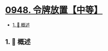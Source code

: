 # [0948. 令牌放置【中等】](https://github.com/tnotesjs/TNotes.leetcode/tree/main/notes/0948.%20%E4%BB%A4%E7%89%8C%E6%94%BE%E7%BD%AE%E3%80%90%E4%B8%AD%E7%AD%89%E3%80%91)

<!-- region:toc -->

- [1. 📝 概述](#1--概述)

<!-- endregion:toc -->

## 1. 📝 概述
